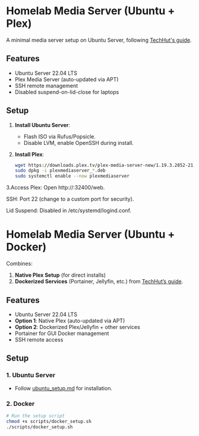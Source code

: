 # Homelab Media Server (Ubuntu + Plex)

A minimal media server setup on Ubuntu Server, following [TechHut's guide](https://medium.com/@TechHutTV/turning-an-old-pc-laptop-into-a-media-server-84619f647a12).

## Features
- Ubuntu Server 22.04 LTS
- Plex Media Server (auto-updated via APT)
- SSH remote management
- Disabled suspend-on-lid-close for laptops

## Setup
1. **Install Ubuntu Server**:  
   - Flash ISO via Rufus/Popsicle.
   - Disable LVM, enable OpenSSH during install.

2. **Install Plex**:  
   ```bash
   wget https://downloads.plex.tv/plex-media-server-new/1.19.3.2852-219a9974e/debian/plexmediaserver_1.19.3.2852-219a9974e_amd64.deb
   sudo dpkg -i plexmediaserver_*.deb
   sudo systemctl enable --now plexmediaserver

3.Access Plex:
Open http://<server-ip>:32400/web.

SSH: Port 22 (change to a custom port for security).

Lid Suspend: Disabled in /etc/systemd/logind.conf.

# Homelab Media Server (Ubuntu + Docker)

Combines:
1. **Native Plex Setup** (for direct installs)  
2. **Dockerized Services** (Portainer, Jellyfin, etc.) from [TechHut’s guide](https://www.youtube.com/watch?v=SNYnOYWoeAw).

## Features
- Ubuntu Server 22.04 LTS
- **Option 1**: Native Plex (auto-updated via APT)
- **Option 2**: Dockerized Plex/Jellyfin + other services
- Portainer for GUI Docker management
- SSH remote access

## Setup
### 1. Ubuntu Server
- Follow [ubuntu_setup.md](docs/ubuntu_setup.md) for installation.

### 2. Docker
```bash
# Run the setup script
chmod +x scripts/docker_setup.sh
./scripts/docker_setup.sh
